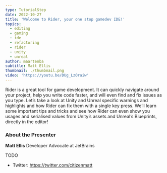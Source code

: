 ```yaml
---
type: TutorialStep
date: 2022-10-27
title: 'Welcome to Rider, your one stop gamedev IDE!'
topics:
  - editing
  - gaming
  - ide
  - refactoring
  - rider
  - unity
  - unreal
author: maartenba
subtitle: Matt Ellis
thumbnail: ./thumbnail.png
video: 'https://youtu.be/DUg_LzOraiw'
---
```


Rider is a great tool for game development. It can quickly navigate around your project, help you write code faster, and will even find and fix issues as you type. Let’s take a look at Unity and Unreal specific warnings and highlights and how Rider can fix them with a single key press. We’ll learn some important tips and tricks and see how Rider can even show you usages and serialised values from Unity’s assets and Unreal’s Blueprints, directly in the editor!

### About the Presenter

**Matt Ellis** Developer Advocate at JetBrains

TODO

* Twitter: https://twitter.com/citizenmatt

